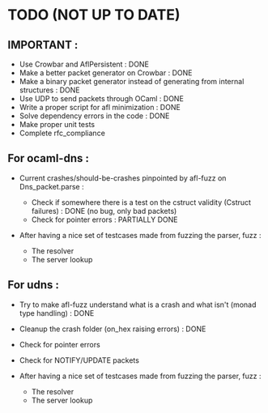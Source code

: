 # TODO (NOT UP TO DATE)


## IMPORTANT :
- Use Crowbar and AflPersistent : DONE
- Make a better packet generator on Crowbar : DONE
- Make a binary packet generator instead of generating from internal structures : DONE
- Use UDP to send packets through OCaml : DONE
- Write a proper script for afl minimization : DONE
- Solve dependency errors in the code : DONE
- Make proper unit tests
- Complete rfc_compliance

## For ocaml-dns :
- Current crashes/should-be-crashes pinpointed by afl-fuzz on Dns_packet.parse :
	- Check if somewhere there is a test on the cstruct validity (Cstruct failures) : DONE (no bug, only bad packets)
	- Check for pointer errors : PARTIALLY DONE
	
- After having a nice set of testcases made from fuzzing the parser, fuzz :
	- The resolver
	- The server lookup

## For udns :
- Try to make afl-fuzz understand what is a crash and what isn't (monad type handling) : DONE
- Cleanup the crash folder (on_hex raising errors) : DONE
- Check for pointer errors
- Check for NOTIFY/UPDATE packets
 
- After having a nice set of testcases made from fuzzing the parser, fuzz :
	- The resolver
	- The server lookup
